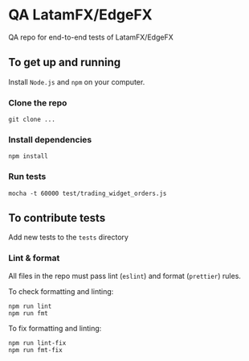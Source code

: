 QA LatamFX/EdgeFX
==================
QA repo for end-to-end tests of LatamFX/EdgeFX
## To get up and running
Install `Node.js` and `npm` on your computer.
### Clone the repo
	git clone ...
### Install dependencies
	npm install
### Run tests
	mocha -t 60000 test/trading_widget_orders.js
## To contribute tests
Add new tests to the `tests` directory
### Lint & format
All files in the repo must pass lint (`eslint`) and format (`prettier`) rules.

To check formatting and linting:

	npm run lint
	npm run fmt

To fix formatting and linting:

	npm run lint-fix
	npm run fmt-fix

